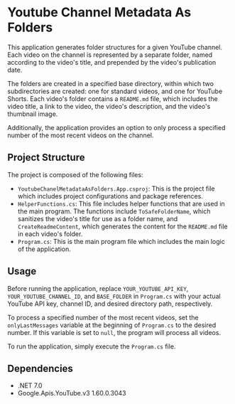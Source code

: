 # Youtube Channel Metadata As Folders

This application generates folder structures for a given YouTube channel. Each video on the channel is represented by a separate folder, named according to the video's title, and prepended by the video's publication date.

The folders are created in a specified base directory, within which two subdirectories are created: one for standard videos, and one for YouTube Shorts. Each video's folder contains a `README.md` file, which includes the video title, a link to the video, the video's description, and the video's thumbnail image.

Additionally, the application provides an option to only process a specified number of the most recent videos on the channel.

## Project Structure

The project is composed of the following files:

- `YoutubeChanelMetadataAsFolders.App.csproj`: This is the project file which includes project configurations and package references.
- `HelperFunctions.cs`: This file includes helper functions that are used in the main program. The functions include `ToSafeFolderName`, which sanitizes the video's title for use as a folder name, and `CreateReadmeContent`, which generates the content for the `README.md` file in each video's folder.
- `Program.cs`: This is the main program file which includes the main logic of the application.

## Usage

Before running the application, replace `YOUR_YOUTUBE_API_KEY`, `YOUR_YOUTUBE_CHANNEL_ID`, and `BASE_FOLDER` in `Program.cs` with your actual YouTube API key, channel ID, and desired directory path, respectively.

To process a specified number of the most recent videos, set the `onlyLastMessages` variable at the beginning of `Program.cs` to the desired number. If this variable is set to `null`, the program will process all videos.

To run the application, simply execute the `Program.cs` file.

## Dependencies

- .NET 7.0
- Google.Apis.YouTube.v3 1.60.0.3043
